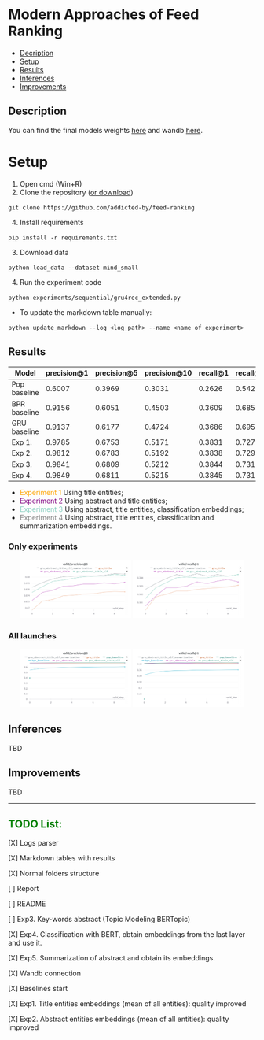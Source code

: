 # Modern Approaches of Feed Ranking

* [Decription](#step1)
* [Setup](#step2)
* [Results](#step3)
* [Inferences](#step4)
* [Improvements](#step5)

<a name = "step1"></a>
## Description

You can find the final models weights [here](https://drive.google.com/drive/folders/1tWqxswPocbbu0TUTJfpdFDWpP-ojE8lH?usp=sharing) 
and wandb [here](https://wandb.ai/rho-corp/recbole?workspace=user-ras-unlucky).

<a name = "step2"></a>
# Setup
1. Open cmd (Win+R)
2. Clone the repository ([or download](https://github.com/addicted-by/feed-ranking/archive/refs/heads/main.zip))

```
git clone https://github.com/addicted-by/feed-ranking
```

4. Install requirements

```
pip install -r requirements.txt
```

3. Download data

```
python load_data --dataset mind_small
```

4. Run the experiment code

```
python experiments/sequential/gru4rec_extended.py
```

* To update the markdown table manually:

```
python update_markdown --log <log_path> --name <name of experiment>
```

<a name="step3"> </a>
## Results 

| Model | precision@1 | precision@5 | precision@10 | recall@1 | recall@5 | recall@10 | map@1 | map@5 | map@10 | ndcg@1 | ndcg@5 | ndcg@10 |
|           ---           |           ---           |           ---           |           ---           |           ---           |           ---           |           ---           |           ---           |           ---           |           ---           |           ---           |           ---           |           ---           |
|        Pop baseline        |        0.6007        |        0.3969        |        0.3031        |        0.2626        |        0.5421        |        0.6649        |        0.6007        |        0.542        |        0.5402        |        0.6007        |        0.6305        |        0.6535        |
|       BPR baseline       |       0.9156       |       0.6051       |       0.4503       |       0.3609       |       0.6852       |       0.8123       |       0.9156       |       0.8575       |       0.8416       |       0.9156       |       0.897       |       0.895       |
|  GRU baseline  |  0.9137  |  0.6177  |  0.4724  |  0.3686  |  0.6953  |  0.8303  |  0.9137  |  0.8702  |  0.867  |  0.9137  |  0.9111  |  0.9175  |
|      Exp 1.      |      0.9785      |      0.6753      |      0.5171      |      0.3831      |      0.7278      |      0.8647      |      0.9785      |      0.9611      |      0.9582      |      0.9785      |      0.9748      |      0.9758      |
|     Exp 2.     |     0.9812     |     0.6783     |     0.5192     |     0.3838     |     0.7295     |     0.8662     |     0.9812     |     0.9661     |     0.9628     |     0.9812     |     0.978     |     0.9786     |
|    Exp 3.    |    0.9841    |    0.6809    |    0.5212    |    0.3844    |    0.731    |    0.8677    |    0.9841    |    0.9703    |    0.9672    |    0.9841    |    0.9808    |    0.9812    |
|   Exp 4.   |   0.9849   |   0.6811   |   0.5215   |   0.3845   |   0.7311   |   0.8679   |   0.9849   |   0.9707   |   0.9676   |   0.9849   |   0.9811   |   0.9815   |


* <font color='orange'> Experiment 1 </font> Using title entities;
* <font color='purple'> Experiment 2 </font> Using abstract and title entities;
* <font color='#87cebf'> Experiment 3 </font> Using abstract, title entities, classification embeddings;
* <font color='gray'> Experiment 4 </font> Using abstract, title entities, classification and summarization embeddings.

### Only experiments
<p align="center">
<img src="./plots/precision5_onlyexps.png" width="45%"/> <img src="./plots/recall1_onlyexps.png" width="45%"/> 
</p>

### All launches
<p align="center">
<img src="./plots/precision5_all.png" width="45%"/> <img src="./plots/recall1_all.png" width="45%"/> 
</p>



<a name="step4"> </a>

## Inferences

TBD

## Improvements

TBD

---
## <font color="green">TODO List: </font>

[X] Logs parser

[X] Markdown tables with results

[X] Normal folders structure

[ ] Report

[ ] README

[ ] Exp3. Key-words abstract (Topic Modeling BERTopic)

[X] Exp4. Classification with BERT, obtain embeddings from the last layer and use it.

[X] Exp5. Summarization of abstract and obtain its embeddings.

[X] Wandb connection

[X] Baselines start

[X] Exp1. Title entities embeddings (mean of all entities): quality improved

[X] Exp2. Abstract entities embeddings (mean of all entities): quality improved